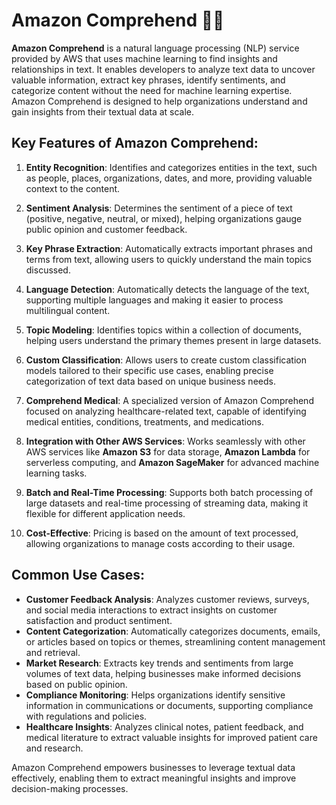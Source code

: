 # Amazon Comprehend 🤖📖

**Amazon Comprehend** is a natural language processing (NLP) service provided by AWS that uses machine learning to find insights and relationships in text. It enables developers to analyze text data to uncover valuable information, extract key phrases, identify sentiments, and categorize content without the need for machine learning expertise. Amazon Comprehend is designed to help organizations understand and gain insights from their textual data at scale.

## Key Features of Amazon Comprehend:

1. **Entity Recognition**: Identifies and categorizes entities in the text, such as people, places, organizations, dates, and more, providing valuable context to the content.

2. **Sentiment Analysis**: Determines the sentiment of a piece of text (positive, negative, neutral, or mixed), helping organizations gauge public opinion and customer feedback.

3. **Key Phrase Extraction**: Automatically extracts important phrases and terms from text, allowing users to quickly understand the main topics discussed.

4. **Language Detection**: Automatically detects the language of the text, supporting multiple languages and making it easier to process multilingual content.

5. **Topic Modeling**: Identifies topics within a collection of documents, helping users understand the primary themes present in large datasets.

6. **Custom Classification**: Allows users to create custom classification models tailored to their specific use cases, enabling precise categorization of text data based on unique business needs.

7. **Comprehend Medical**: A specialized version of Amazon Comprehend focused on analyzing healthcare-related text, capable of identifying medical entities, conditions, treatments, and medications.

8. **Integration with Other AWS Services**: Works seamlessly with other AWS services like **Amazon S3** for data storage, **Amazon Lambda** for serverless computing, and **Amazon SageMaker** for advanced machine learning tasks.

9. **Batch and Real-Time Processing**: Supports both batch processing of large datasets and real-time processing of streaming data, making it flexible for different application needs.

10. **Cost-Effective**: Pricing is based on the amount of text processed, allowing organizations to manage costs according to their usage.

## Common Use Cases:

- **Customer Feedback Analysis**: Analyzes customer reviews, surveys, and social media interactions to extract insights on customer satisfaction and product sentiment.
- **Content Categorization**: Automatically categorizes documents, emails, or articles based on topics or themes, streamlining content management and retrieval.
- **Market Research**: Extracts key trends and sentiments from large volumes of text data, helping businesses make informed decisions based on public opinion.
- **Compliance Monitoring**: Helps organizations identify sensitive information in communications or documents, supporting compliance with regulations and policies.
- **Healthcare Insights**: Analyzes clinical notes, patient feedback, and medical literature to extract valuable insights for improved patient care and research.

Amazon Comprehend empowers businesses to leverage textual data effectively, enabling them to extract meaningful insights and improve decision-making processes.
